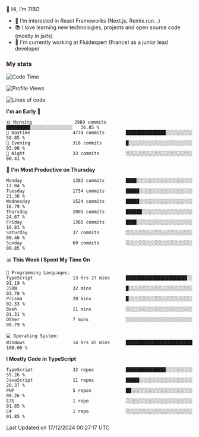 👋 Hi, I’m 7IBO

- 👀 I’m interested in React Frameworks (Next.js, Remix.run...)
- 📚 I love learning new technologies, projects and open source code (mostly in js/ts)
- 💼 I'm currently working at Fluidexpert (France) as a junior lead developer

### My stats
<!--START_SECTION:waka-->
![Code Time](http://img.shields.io/badge/Code%20Time-888%20hrs%2044%20mins-blue)

![Profile Views](http://img.shields.io/badge/Profile%20Views-0-blue)

![Lines of code](https://img.shields.io/badge/From%20Hello%20World%20I%27ve%20Written-8.4%20million%20lines%20of%20code-blue)

**I'm an Early 🐤** 

```text
🌞 Morning                2989 commits        █████████░░░░░░░░░░░░░░░░   36.85 % 
🌆 Daytime                4774 commits        ███████████████░░░░░░░░░░   58.85 % 
🌃 Evening                316 commits         █░░░░░░░░░░░░░░░░░░░░░░░░   03.90 % 
🌙 Night                  33 commits          ░░░░░░░░░░░░░░░░░░░░░░░░░   00.41 % 
```
📅 **I'm Most Productive on Thursday** 

```text
Monday                   1382 commits        ████░░░░░░░░░░░░░░░░░░░░░   17.04 % 
Tuesday                  1734 commits        █████░░░░░░░░░░░░░░░░░░░░   21.38 % 
Wednesday                1524 commits        █████░░░░░░░░░░░░░░░░░░░░   18.79 % 
Thursday                 2001 commits        ██████░░░░░░░░░░░░░░░░░░░   24.67 % 
Friday                   1365 commits        ████░░░░░░░░░░░░░░░░░░░░░   16.83 % 
Saturday                 37 commits          ░░░░░░░░░░░░░░░░░░░░░░░░░   00.46 % 
Sunday                   69 commits          ░░░░░░░░░░░░░░░░░░░░░░░░░   00.85 % 
```


📊 **This Week I Spent My Time On** 

```text
💬 Programming Languages: 
TypeScript               13 hrs 27 mins      ███████████████████████░░   91.19 % 
JSON                     32 mins             █░░░░░░░░░░░░░░░░░░░░░░░░   03.70 % 
Prisma                   20 mins             █░░░░░░░░░░░░░░░░░░░░░░░░   02.33 % 
Bash                     11 mins             ░░░░░░░░░░░░░░░░░░░░░░░░░   01.31 % 
Other                    7 mins              ░░░░░░░░░░░░░░░░░░░░░░░░░   00.79 % 

💻 Operating System: 
Windows                  14 hrs 45 mins      █████████████████████████   100.00 % 
```

**I Mostly Code in TypeScript** 

```text
TypeScript               32 repos            ███████████████░░░░░░░░░░   59.26 % 
JavaScript               11 repos            █████░░░░░░░░░░░░░░░░░░░░   20.37 % 
PHP                      5 repos             ██░░░░░░░░░░░░░░░░░░░░░░░   09.26 % 
EJS                      1 repo              ░░░░░░░░░░░░░░░░░░░░░░░░░   01.85 % 
C#                       1 repo              ░░░░░░░░░░░░░░░░░░░░░░░░░   01.85 % 
```




 Last Updated on 17/12/2024 00:27:17 UTC
<!--END_SECTION:waka-->

